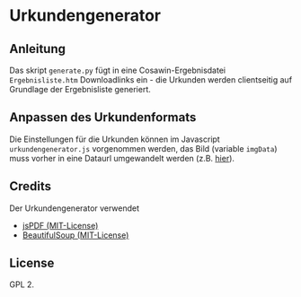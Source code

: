 # Urkundengenerator

## Anleitung

Das skript ```generate.py```  fügt in eine Cosawin-Ergebnisdatei ```Ergebnisliste.htm``` Downloadlinks ein - die Urkunden werden clientseitig  auf Grundlage der Ergebnisliste generiert.


## Anpassen des Urkundenformats

Die  Einstellungen für die Urkunden können im Javascript ```urkundengenerator.js``` vorgenommen werden, das Bild (variable ```imgData```) muss vorher in eine Dataurl umgewandelt werden (z.B. [hier](http://dataurl.net/#dataurlmaker)).

## Credits

Der Urkundengenerator verwendet
- [jsPDF (MIT-License)](https://github.com/MrRio/jsPDF)
- [BeautifulSoup (MIT-License)](http://www.crummy.com/software/BeautifulSoup/)

## License

GPL 2.
